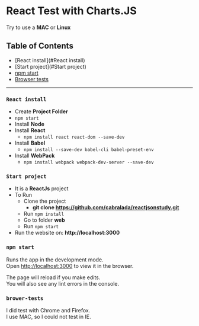 # React Test with Charts.JS

Try to use a **MAC** or **Linux**

## Table of Contents

- [React install](#React install)
- [Start project](#Start project)
- [npm start](#npm-start)
- [Browser tests](#brower-tests)

***

### `React install`

- Create **Project Folder**
- `npm start`
- Install **Node**
- Install **React**
	- `npm install react react-dom --save-dev`
- Install **Babel**
	- `npm install --save-dev babel-cli babel-preset-env`
- Install **WebPack**
	- `npm install webpack webpack-dev-server --save-dev`

### `Start project`

- It is a **ReactJs** project
- To Run
	- Clone the project
		- **git clone https://github.com/cabralada/reactjsonstudy.git**
	- Run `npm install`
	- Go to folder **web**
	- Run `npm start`
- Run the website on: **http://localhost:3000**

### `npm start`

Runs the app in the development mode.<br>
Open [http://localhost:3000](http://localhost:3000) to view it in the browser.

The page will reload if you make edits.<br>
You will also see any lint errors in the console.

### `brower-tests`

I did test with Chrome and Firefox. <br>
I use MAC, so I could not test in IE.

